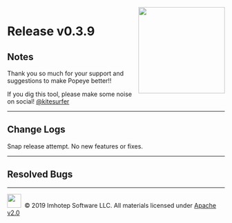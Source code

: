 <img src="https://raw.githubusercontent.com/derailed/popeye/master/assets/popeye.png" align="right" width="200" height="auto"/>

# Release v0.3.9

## Notes

Thank you so much for your support and suggestions to make Popeye better!!

If you dig this tool, please make some noise on social! [@kitesurfer](https://twitter.com/kitesurfer)

---

## Change Logs

Snap release attempt. No new features or fixes.

---

## Resolved Bugs


---

<img src="https://raw.githubusercontent.com/derailed/popeye/master/assets/imhotep_logo.png" width="32" height="auto"/>&nbsp; © 2019 Imhotep Software LLC. All materials licensed under [Apache v2.0](http://www.apache.org/licenses/LICENSE-2.0)
